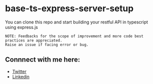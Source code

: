 # base-ts-express-server-setup


 You can clone this repo and start building your restful API in typescript using  express.js

``` 
NOTE: Feedbacks for the scope of improvement and more code best practices are appreciated. 
Raise an issue if facing error or bug. 
``` 

## Connnect with me here: 

- [Twitter](https://twitter.com/sarthakjdev)<br>
- [Linkedin](https://www.linkedin.com/in/sarthakjdev)
